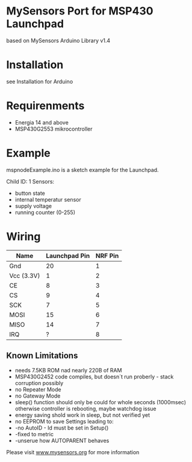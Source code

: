 MySensors Port for MSP430 Launchpad
=======

based on MySensors Arduino Library v1.4

# Installation #
see Installation for Arduino

# Requirenments #

- Energia 14 and above
- MSP430G2553 mikrocontroller
 
# Example #

mspnodeExample.ino is a sketch example for the Launchpad.

Child ID: 1
Sensors:
- button state
- internal temperatur sensor
- supply voltage
- running counter (0-255)


# Wiring #
| Name | Launchpad Pin | NRF Pin |
|---|---|---|
| Gnd | 20 | 1 |
|Vcc (3.3V)|1|2|
|CE|8|3|
|CS|9|4|
|SCK|7|5|
|MOSI|15|6|
|MISO|14|7|
|IRQ|?|8|

## Known Limitations ##
- needs 7.5KB ROM nad nearly 220B of RAM
- MSP430G2452 code compiles, but doesn´t run proberly - stack corruption possibly
- no Repeater Mode
- no Gateway Mode
- sleep() function should only be could for whole seconds (1000msec) otherwise controller is rebooting, maybe watchdog issue
- energy saving shold work in sleep, but not verified yet
- no EEPROM to save Settings leading to:
- -no AutoID - Id must be set in Setup()
- -fixed to metric
- -unserue how AUTOPARENT behaves

Please visit www.mysensors.org for more information
